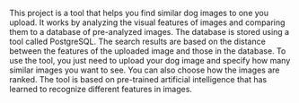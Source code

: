 This project is a tool that helps you find similar dog images to one you upload. It works by analyzing the visual features of images and comparing them to a database of pre-analyzed images. The database is stored using a tool called PostgreSQL. The search results are based on the distance between the features of the uploaded image and those in the database. To use the tool, you just need to upload your dog image and specify how many similar images you want to see. You can also choose how the images are ranked. The tool is based on pre-trained artificial intelligence that has learned to recognize different features in images.

